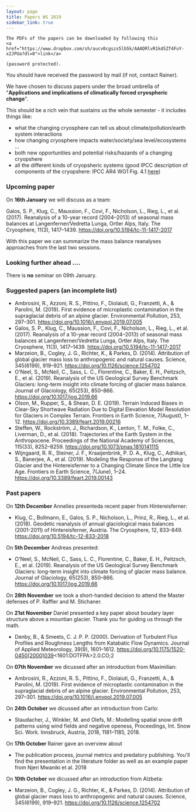```yaml
---
layout: page
title: Papers WS 2019
sidebar_link: true
---
```


<p class="message">

    The PDFs of the papers can be downloaded by following this
    <a href="https://www.dropbox.com/sh/aucv0cgszs5lb5k/AAADRlvR1kdSZf4FuY-x2JPUa?dl=0">link</a>

    (password protected).

</p>

You should have received the password by mail (if not, contact Rainer).

We have chosen to discuss papers under the broad umbrella of "**Applications and implications of climatically forced cryospheric change**". 

This should be a rich vein that sustains us the whole semester - it includes things like:
- what the changing cryosphere can tell us about climate/pollution/earth system interactions
- how changing cryosphere impacts water/society/sea level/ecosystems ...
- both new opportunities and potential risks/hazards of a changing cryopshere
- all the different kinds of cryopsheric systems (good IPCC description of components of the cryopshere: IPCC AR4 WG1 Fig. 4.1 <a href="https://www.ipcc.ch/site/assets/uploads/2018/02/fig-4-01-1.jpg">here</a>)

### Upcoming paper

On **16th January** we will discuss as a team:

Galos, S. P., Klug, C., Maussion, F., Covi, F., Nicholson, L., Rieg, L., et al. (2017). Reanalysis of a 10-year record (2004–2013) of seasonal mass balances at Langenferner/Vedretta Lunga, Ortler Alps, Italy. The Cryosphere, 11(3), 1417–1439. https://doi.org/10.5194/tc-11-1417-2017

With this paper we can summarize the mass balance reanalyses approaches from the last two sessions. 

### Looking further ahead ....

There is **no** seminar on 09th January. 

### Suggested papers (an incomplete list)

- Ambrosini, R., Azzoni, R. S., Pittino, F., Diolaiuti, G., Franzetti, A., & Parolini, M. (2019). First evidence of microplastic contamination in the supraglacial debris of an alpine glacier. Environmental Pollution, 253, 297–301. https://doi.org/10.1016/j.envpol.2019.07.005
- Galos, S. P., Klug, C., Maussion, F., Covi, F., Nicholson, L., Rieg, L., et al. (2017). Reanalysis of a 10-year record (2004–2013) of seasonal mass balances at Langenferner/Vedretta Lunga, Ortler Alps, Italy. The Cryosphere, 11(3), 1417–1439. https://doi.org/10.5194/tc-11-1417-2017
- Marzeion, B., Cogley, J. G., Richter, K., & Parkes, D. (2014). Attribution of global glacier mass loss to anthropogenic and natural causes. Science, 345(6199), 919–921. https://doi.org/10.1126/science.1254702
- O’Neel, S., McNeil, C., Sass, L. C., Florentine, C., Baker, E. H., Peitzsch, E., et al. (2019). Reanalysis of the US Geological Survey Benchmark Glaciers: long-term insight into climate forcing of glacier mass balance. Journal of Glaciology, 65(253), 850–866. https://doi.org/10.1017/jog.2019.66
- Olson, M., Rupper, S., & Shean, D. E. (2019). Terrain Induced Biases in Clear-Sky Shortwave Radiation Due to Digital Elevation Model Resolution for Glaciers in Complex Terrain. Frontiers in Earth Science, 7(August), 1–12. https://doi.org/10.3389/feart.2019.00216
- Steffen, W., Rockström, J., Richardson, K., Lenton, T. M., Folke, C., Liverman, D., et al. (2018). Trajectories of the Earth System in the Anthropocene. Proceedings of the National Academy of Sciences, 115(33), 8252–8259. https://doi.org/10.1073/pnas.1810141115
- Wijngaard, R. R., Steiner, J. F., Kraaijenbrink, P. D. A., Klug, C., Adhikari, S., Banerjee, A., et al. (2019). Modeling the Response of the Langtang Glacier and the Hintereisferner to a Changing Climate Since the Little Ice Age. Frontiers in Earth Science, 7(June), 1–24. https://doi.org/10.3389/feart.2019.00143


### Past papers

On **12th December** Annelies presenteda recent paper from Hintereisferner:

- Klug, C., Bollmann, E., Galos, S. P., Nicholson, L., Prinz, R., Rieg, L., et al. (2018). Geodetic reanalysis of annual glaciological mass balances (2001-2011) of Hintereisferner, Austria. The Cryosphere, 12, 833–849. https://doi.org/10.5194/tc-12-833-2018

On **5th December** Andreas presented:

- O’Neel, S., McNeil, C., Sass, L. C., Florentine, C., Baker, E. H., Peitzsch, E., et al. (2019). Reanalysis of the US Geological Survey Benchmark Glaciers: long-term insight into climate forcing of glacier mass balance. Journal of Glaciology, 65(253), 850–866. https://doi.org/10.1017/jog.2019.66

On **28th November** we took a short-handed decision to attend the Master defenses of P. Raffler and M. Stichaner. 

On **21st November** Daniel presented a key paper about boudary layer structure above a mountian glacier. Thank you for guiding us through the math.

- Denby, B., & Smeets, C. J. P. P. (2000). Derivation of Turbulent Flux Profiles and Roughness Lengths from Katabatic Flow Dynamics. Journal of Applied Meteorology, 39(9), 1601–1612. https://doi.org/10.1175/1520-0450(2000)039<1601:DOTFPA>2.0.CO;2

On **07th November** we dicussed after an introduction from Maximilian:

- Ambrosini, R., Azzoni, R. S., Pittino, F., Diolaiuti, G., Franzetti, A., & Parolini, M. (2019). First evidence of microplastic contamination in the supraglacial debris of an alpine glacier. Environmental Pollution, 253, 297–301. https://doi.org/10.1016/j.envpol.2019.07.005

On **24th October** we dicussed after an introduction from Carlo:

- Staudacher, J., Winkler, M. and Olefs, M.: Modelling spatial snow drift patterns using wind fields and negative openess, Proceedings, Int. Snow Sci. Work. Innsbruck, Austria, 2018, 1181–1185, 2018.

On **17th October** Rainer gave an overview about 

- The publication process, journal metrics and predatory publishing. You'll find the presentation in the literature folder as well as an example paper from Njeri Mwaniki et al. 2018

On **10th October** we dicussed after an introduction from Alzbeta:

- Marzeion, B., Cogley, J. G., Richter, K., & Parkes, D. (2014). Attribution of global glacier mass loss to anthropogenic and natural causes. Science, 345(6199), 919–921. https://doi.org/10.1126/science.1254702
